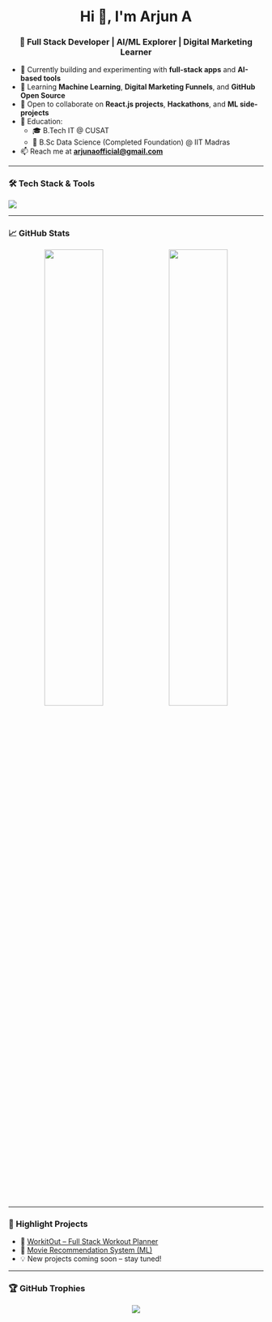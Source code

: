 <h1 align="center">Hi 👋, I'm Arjun A</h1>
<h3 align="center">🚀 Full Stack Developer | AI/ML Explorer | Digital Marketing Learner</h3>

- 🔭 Currently building and experimenting with **full-stack apps** and **AI-based tools**
- 🌱 Learning **Machine Learning**, **Digital Marketing Funnels**, and **GitHub Open Source**
- 👯 Open to collaborate on **React.js projects**, **Hackathons**, and **ML side-projects**
- 🧠 Education:
  - 🎓 B.Tech IT @ CUSAT
  - 📘 B.Sc Data Science (Completed Foundation) @ IIT Madras
- 📫 Reach me at **arjunaofficial@gmail.com**

---

### 🛠️ Tech Stack & Tools
<p>
  <img src="https://skillicons.dev/icons?i=html,css,js,react,nodejs,python,git,github,vscode,figma" />
</p>

---

### 📈 GitHub Stats
<p align="center">
  <img src="https://github-readme-stats.vercel.app/api?username=ArjunAchuthan&show_icons=true&theme=radical" width="48%" />
  <img src="https://github-readme-streak-stats.herokuapp.com?user=ArjunAchuthan&theme=radical" width="48%" />
</p>

---

### 🚀 Highlight Projects
- 🔗 [WorkitOut – Full Stack Workout Planner]([https://github.com/ArjunA25/workitout](https://github.com/ArjunAchuthan/WorkItOut.git))
- 🔗 [Movie Recommendation System (ML)]([https://github.com/ArjunA25/movie-recommendation](https://github.com/ArjunAchuthan/Movie-Recommendation-System.git))
- 💡 New projects coming soon – stay tuned!

---

### 🏆 GitHub Trophies
<p align="center">
  <img src="https://github-profile-trophy.vercel.app/?username=ArjunAchuthan&theme=darkhub&no-frame=true&margin-w=10" />
</p>
